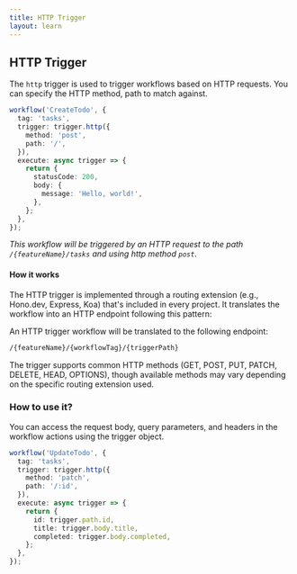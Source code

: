 ```yaml
---
title: HTTP Trigger
layout: learn
---
```


## HTTP Trigger

The `http` trigger is used to trigger workflows based on HTTP requests. You can specify the HTTP method, path to match against.

```ts
workflow('CreateTodo', {
  tag: 'tasks',
  trigger: trigger.http({
    method: 'post',
    path: '/',
  }),
  execute: async trigger => {
    return {
      statusCode: 200,
      body: {
        message: 'Hello, world!',
      },
    };
  },
});
```

_This workflow will be triggered by an HTTP request to the path `/{featureName}/tasks` and using http method `post`._

#### How it works

The HTTP trigger is implemented through a routing extension (e.g., Hono.dev, Express, Koa) that's included in every project. It translates the workflow into an HTTP endpoint following this pattern:

An HTTP trigger workflow will be translated to the following endpoint:

```bash
/{featureName}/{workflowTag}/{triggerPath}
```

The trigger supports common HTTP methods (GET, POST, PUT, PATCH, DELETE, HEAD, OPTIONS), though available methods may vary depending on the specific routing extension used.

### How to use it?

You can access the request body, query parameters, and headers in the workflow actions using the trigger object.

```ts
workflow('UpdateTodo', {
  tag: 'tasks',
  trigger: trigger.http({
    method: 'patch',
    path: '/:id',
  }),
  execute: async trigger => {
    return {
      id: trigger.path.id,
      title: trigger.body.title,
      completed: trigger.body.completed,
    };
  },
});
```
